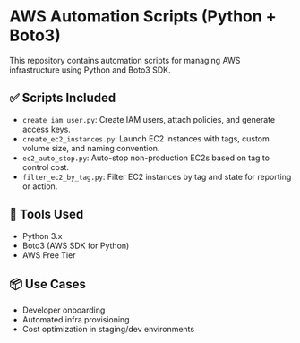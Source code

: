 # AWS Automation Scripts (Python + Boto3)

This repository contains automation scripts for managing AWS infrastructure using Python and Boto3 SDK.

## ✅ Scripts Included

- `create_iam_user.py`: Create IAM users, attach policies, and generate access keys.
- `create_ec2_instances.py`: Launch EC2 instances with tags, custom volume size, and naming convention.
- `ec2_auto_stop.py`: Auto-stop non-production EC2s based on tag to control cost.
- `filter_ec2_by_tag.py`: Filter EC2 instances by tag and state for reporting or action.

## 🔧 Tools Used

- Python 3.x
- Boto3 (AWS SDK for Python)
- AWS Free Tier

## 📦 Use Cases

- Developer onboarding
- Automated infra provisioning
- Cost optimization in staging/dev environments

